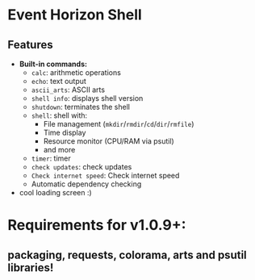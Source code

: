 # Event Horizon Shell
## Features
- **Built-in commands:**
  - `calc`: arithmetic operations
  - `echo`: text output
  - `ascii_arts`: ASCII arts
  - `shell info`: displays shell version
  - `shutdown`: terminates the shell
  - `shell`: shell with:
    - File management (`mkdir`/`rmdir`/`cd`/`dir`/`rmfile`)
    - Time display
    - Resource monitor (CPU/RAM via psutil)
    - and more
  - `timer`: timer
  - `check updates`: check updates
  - `Сheck internet speed`: Сheck internet speed
  - Automatic dependency checking
 - cool loading screen :)

# Requirements for v1.0.9+:
## packaging, requests, colorama, arts and psutil libraries!

